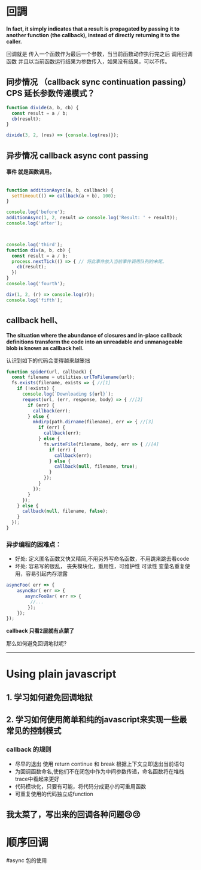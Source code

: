 # 回調

**In fact, it simply indicates that a result is propagated by passing it to another function (the callback), instead of directly returning it to the caller.**

回调就是 传入一个函数作为最后一个参数，当当前函数动作执行完之后
调用回调函数 并且以当前函数运行结果为参数传入，如果没有结果，可以不传。


## 同步情况 （callback sync continuation passing） CPS 延长参数传递模式？
```javascript 
function divide(a, b, cb) {
  const result = a / b;
  cb(result);
}

divide(3, 2, (res) => {console.log(res)});
```

## 异步情况 callback async cont passing
#### 事件 就是函数调用。
```javascript

function additionAsync(a, b, callback) {
  setTimeout(() => callback(a + b), 100);
}

console.log('before');
additionAsync(1, 2, result => console.log('Result: ' + result));
console.log('after');



console.log('third');
function div(a, b, cb) {
  const result = a / b;
  process.nextTick(() => { // 将此事件放入当前事件调用队列的末尾。
    cb(result);
  })
}
console.log('fourth');

div(1, 2, (r) => console.log(r));
console.log('fifth');
```

## callback hell、

**The situation where the abundance of closures and in-place callback definitions transform the code into an unreadable and unmanageable blob is known as callback hell.**

认识到如下的代码会变得越来越笨拙

```javascript
function spider(url, callback) {
  const filename = utilities.urlToFilename(url);
  fs.exists(filename, exists => { //[1]
    if (!exists) {
      console.log(`Downloading ${url}`);
      request(url, (err, response, body) => { //[2]
        if (err) {
          callback(err);
        } else {
          mkdirp(path.dirname(filename), err => { //[3]
            if (err) {
              callback(err);
            } else {
              fs.writeFile(filename, body, err => { //[4]
                if (err) {
                  callback(err);
                } else {
                  callback(null, filename, true);
                }
              });
            }
          });
        }
      });
    } else {
      callback(null, filename, false);
    }
  });
}
```
### 异步编程的困难点：
- 好处:  定义匿名函数又快又精简,不用另外写命名函数，不用跳来跳去看code
- 坏处:  容易写的很乱， 丧失模块化，重用性，可维护性
      可读性
      变量名重复使用，容易引起内存泄露

```javascript
asyncFoo( err => {
    asyncBar( err => {
       asyncFooBar( err => {
         //...
        }); 
    });
});
```
**callback 只看2层就有点蒙了**

那么如何避免回调地狱呢?


---
# Using plain javascript

## 1. 学习如何避免回调地狱

  
## 2. 学习如何使用简单和纯的javascript来实现一些最常见的控制模式


### callback 的规则

- 尽早的退出 使用 return continue 和 break 根据上下文立即退出当前语句
- 为回调函数命名,使他们不在闭包中作为中间参数传递，命名函数将在堆栈trace中看起来更好
- 代码模块化，只要有可能，将代码分成更小的可重用函数
- 可重复使用的代码独立成function


## 我太菜了，写出来的回调各种问题😢😢




# 顺序回调

#async 包的使用



























